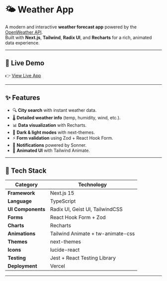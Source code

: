 # 🌤️ Weather App

A modern and interactive **weather forecast app** powered by the [OpenWeather API](https://openweathermap.org/api).  
Built with **Next.js**, **Tailwind**, **Radix UI**, and **Recharts** for a rich, animated data experience.

---

## 🚀 Live Demo

👉 [View Live App](https://weather-app-bay-seven-21.vercel.app/)

---

## ✨ Features

- 🔍 **City search** with instant weather data.
- 🌡️ **Detailed weather info** (temp, humidity, wind, etc.).
- 📊 **Data visualization** with Recharts.
- 🌙 **Dark & light modes** with next-themes.
- ⚡ **Form validation** using Zod + React Hook Form.
- 💬 **Notifications** powered by Sonner.
- 🎨 **Animated UI** with Tailwind Animate.

---

## 🧰 Tech Stack

| Category           | Technology                           |
| ------------------ | ------------------------------------- |
| **Framework**      | Next.js 15                            |
| **Language**       | TypeScript                            |
| **UI Components**  | Radix UI, Geist UI, TailwindCSS        |
| **Forms**          | React Hook Form + Zod                  |
| **Charts**         | Recharts                              |
| **Animations**     | Tailwind Animate + tw-animate-css      |
| **Themes**         | next-themes                            |
| **Icons**          | lucide-react                           |
| **Testing**        | Jest + React Testing Library                 |
| **Deployment**     | Vercel                                 |

---

